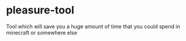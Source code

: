 # pleasure-tool
Tool which will save you a huge amount of time that you could spend in minecraft or somewhere else
